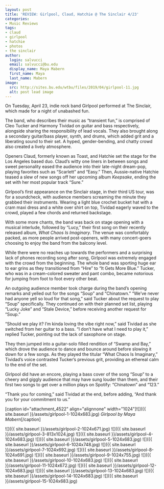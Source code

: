 ```yaml
---
layout: post
title: 'REVIEW: Girlpool, Claud, Hatchie @ The Sinclair 4/23'
categories:
- Music Reviews
tags:
- claud
- girlpool
- hatchie
- photos
- the sinclair
author:
  login: salvucci
  email: salvucci@bu.edu
  display_name: Maya Mabern
  first_name: Maya
  last_name: Mabern
image:
  src: http://sites.bu.edu/wtbu/files/2019/04/girlpool-11.jpg
  alt: post lead image
---
```

On Tuesday, April 23, indie rock band Girlpool performed at The Sinclair, which made for a night of unabashed fun.

The band, who describes their music as “transient fun,” is comprised of Cleo Tucker and Harmony Tividad on guitar and bass respectively, alongside sharing the responsibility of lead vocals. They also brought along a secondary guitar/bass player, synth, and drums, which added grit and a liberating sound to their set. A hyped, gender-bending, and chatty crowd also created a lively atmosphere.

Openers Claud, formerly known as Toast, and Hatchie set the stage for the Los Angeles based duo. Claud’s witty one liners in between songs and sweet personality eased the audience into their late-night dream-pop, playing favorites such as “Scarlett” and “Easy.” Then, Aussie-native Hatchie teased a slew of new songs off her upcoming album _Keepsake_, ending the set with her most popular track “Sure.”

Girlpool’s first appearance on the Sinclair stage, in their third US tour, was for a soundcheck, with audience members screaming the minute they grabbed their instruments. Wearing a light blue crochet bucket hat with a cram maxi dress and a white over shirt on top, Tividad eagerly waved to the crowd, played a few chords and returned backstage.

With some more chants, the band was back on stage opening with a musical interlude, followed by “Lucy,” their first song on their recently released album, _What Chaos Is Imaginary_. The venue was comfortably packed, as more people arrived post-openers, with many concert-goers choosing to enjoy the band from the balcony level.

While there were no reaches up towards the performers and a surprising lack of phones recording song after song, Girlpool was extremely engaged with the crowd from the beginning. The whole band was sporting huge ear to ear grins as they transitioned from “Hire” to “It Gets More Blue.” Tucker, who was in a cream-colored sweater and pant combo, became notorious for jumping from foot to foot every other beat.

An outgoing audience member took charge during the band’s opening remarks and yelled out for the songs “Soup” and “Chinatown.” “We’ve never had anyone yell so loud for that song,” said Tucker about the request to play “Soup” specifically. They continued on with their planned set list, playing “Lucky Joke” and “Stale Device,” before receiving another request for “Soup.”

“Should we play it? I’m kinda loving the vibe right now,” said Tividad as she switched from her guitar to a bass. “I don’t have what I need to play it,” replied Tucker, pointing out the lack of saxophone on stage.

They then jumped into a guitar-solo filled rendition of “Swamp and Bay,” which drove the audience to dance and bounce around before slowing it down for a few songs. As they played the titular “What Chaos Is Imaginary,” Tividad’s voice contrasted Tucker’s previous grit, providing an ethereal calm to the end of the set.

Girlpool did have an encore, playing a bass cover of the song “Soup” to a cheery and giggly audience that may have sung louder than them, and their first two songs to get over a million plays on Spotify: “Chinatown” and “123.”

“Thank you for coming,” said Tividad at the end, before adding, “And thank you for your commitment to us.”

\[caption id="attachment\_4522" align="alignnone" width="1024"\]![]({{ site.baseurl }}/assets/girlpool-1-1024x683.jpg) _Girlpool by Maya Mabern_\[/caption\]

![]({{ site.baseurl }}/assets/girlpool-2-1024x671.jpg) ![]({{ site.baseurl }}/assets/girlpool-3-813x1024.jpg) ![]({{ site.baseurl }}/assets/girlpool-4-1024x683.jpg) ![]({{ site.baseurl }}/assets/girlpool-5-1024x683.jpg) ![]({{ site.baseurl }}/assets/girlpool-6-1024x748.jpg) ![]({{ site.baseurl }}/assets/girlpool-7-1024x692.jpg) ![]({{ site.baseurl }}/assets/girlpool-8-1024x691.jpg) ![]({{ site.baseurl }}/assets/girlpool-9-1024x755.jpg) ![]({{ site.baseurl }}/assets/girlpool-10-1024x683.jpg) ![]({{ site.baseurl }}/assets/girlpool-11-1024x672.jpg) ![]({{ site.baseurl }}/assets/girlpool-12-1024x683.jpg) ![]({{ site.baseurl }}/assets/girlpool-13-1024x683.jpg) ![]({{ site.baseurl }}/assets/girlpool-14-1024x683.jpg) ![]({{ site.baseurl }}/assets/girlpool-15-1024x683.jpg)